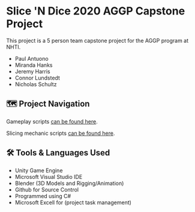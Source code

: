# Slice 'N Dice 2020 AGGP Capstone Project

This project is a 5 person team capstone project for the AGGP program at NHTI.

- Paul Antuono
- Miranda Hanks
- Jeremy Harris
- Connor Lundstedt
- Nicholas Schultz

## 	:world_map: Project Navigation

Gameplay scripts [can be found here](https://github.com/AGGP-NHTI/Capstone2020_SliceNDice/tree/master/work/SliceNDice/Assets/Scripts/GamePlayScripts).

Slicing mechanic scripts [can be found here](https://github.com/AGGP-NHTI/Capstone2020_SliceNDice/tree/master/work/SliceNDice/Assets/Scripts/SliceNDice%20Scripts).

## 	:hammer_and_wrench: Tools & Languages Used
- Unity Game Engine
- Microsoft Visual Studio IDE
- Blender (3D Models and Rigging/Animation)
- Github for Source Control
- Programmed using C#
- Microsoft Excell for (project task management)


